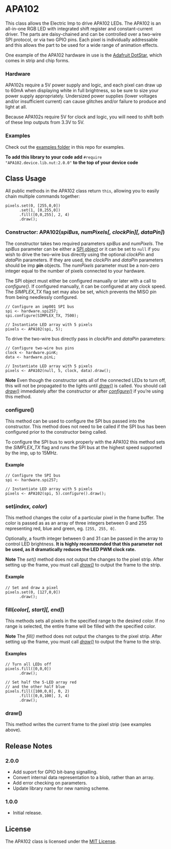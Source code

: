 # APA102

This class allows the Electric Imp to drive APA102 LEDs. The APA102 is an all-in-one RGB LED with integrated shift register and constant-current driver. The parts are daisy-chained and can be controlled over a two-wire SPI protocol, or via two GPIO pins. Each pixel is individually addressable and this allows the part to be used for a wide range of animation effects.

One example of the APA102 hardware in use is the [Adafruit DotStar](http://www.adafruit.com/categories/340), which comes in strip and chip forms.

### Hardware ###

APA102s require a 5V power supply and logic, and each pixel can draw up to 60mA when displaying white in full brightness, so be sure to size your power supply appropriately. Undersized power supplies (lower voltages and/or insufficient current) can cause glitches and/or failure to produce and light at all.

Because APA102s require 5V for clock and logic, you will need to shift both of these Imp outputs from 3.3V to 5V.

### Examples ###

Check out the [examples folder](./examples) in this repo for examples.

**To add this library to your code add** `#require "APA102.device.lib.nut:2.0.0"` **to the top of your device code**

## Class Usage ##

All public methods in the APA102 class return `this`, allowing you to easily chain multiple commands together:

```squirrel
pixels.set(0, [255,0,0])
      .set(1, [0,255,0])
      .fill([0,0,255], 2, 4)
      .draw();
```

### Constructor: APA102(*spiBus, numPixels[, clockPin][, dataPin]*)

The constructor takes two required parameters *spiBus* and *numPixels*. The *spiBus* parameter can be either a [SPI object](https://developer.electricimp.com/api/hardware/spi) or it can be set to `null` if you wish to drive the two-wire bus directly using the optional *clockPin* and *dataPin* parameters. If they are used, the *clockPin* and *dataPin* parameters should be imp **pin** objects. The *numPixels* parameter must be a non-zero integer equal to the number of pixels connected to your hardware. 
 
The SPI object must either be configured manually or later with a call to *configure()*. If configured manually, it can be configured at any clock speed. The *SIMPLEX_TX* flag set may also be set, which prevents the MISO pin from being needlessly configured.

```squirrel
// Configure an imp001 SPI bus
spi <- hardware.spi257;
spi.configure(SIMPLEX_TX, 7500);

// Instantiate LED array with 5 pixels
pixels <- APA102(spi, 5);
```

To drive the two-wire bus directly pass in *clockPin* and *dataPin* parameters:

```squirrel
// Configure two-wire bus pins
clock <- hardware.pinK;
data <- hardware.pinL;

// Instantiate LED array with 5 pixels
pixels <- APA102(null, 5, clock, data).draw();
```

**Note** Even though the constructor sets all of the connected LEDs to turn off, this will not be propagated to the lights until [*draw()*](#draw) is called. You should call [*draw()*](#draw) immediately after the constructor or after [*configure()*](#configure) if you’re using this method.

### configure() ###

This method can be used to configure the SPI bus passed into the constructor. This method does not need to be called if the SPI bus has been configured prior to the constructor being called.

To configure the SPI bus to work properly with the APA102 this method sets the *SIMPLEX_TX* flag and runs the SPI bus at the highest speed supported by the imp, up to 15MHz.

#### Example ####

```squirrel
// Configure the SPI bus
spi <- hardware.spi257;

// Instantiate LED array with 5 pixels
pixels <- APA102(spi, 5).configure().draw();
```

### set(*index, color*) ###

This method changes the color of a particular pixel in the frame buffer. The color is passed as as an array of three integers between 0 and 255 representing red, blue and green, eg. `[255, 255, 0]`.

Optionally, a fourth integer between 0 and 31 can be passed in the array to control LED brightness. **It is highly recommended that this parameter not be used, as it dramatically reduces the LED PWM clock rate.**

**Note** The *set()* method does not output the changes to the pixel strip. After setting up the frame, you must call [*draw()*](#draw) to output the frame to the strip.

#### Example ####

```squirrel
// Set and draw a pixel
pixels.set(0, [127,0,0])
      .draw();
```

### fill(*color[, start][, end]*) ###

This methods sets all pixels in the specified range to the desired color. If no range is selected, the entire frame will be filled with the specified color.

**Note** The *fill()* method does not output the changes to the pixel strip. After setting up the frame, you must call [*draw()*](#draw) to output the frame to the strip.

#### Examples ####

```squirrel
// Turn all LEDs off
pixels.fill([0,0,0])
      .draw();
```

```squirrel
// Set half the 5-LED array red
// and the other half blue
pixels.fill([100,0,0], 0, 2)
      .fill([0,0,100], 3, 4)
      .draw();
```

### draw() ###

This method writes the current frame to the pixel strip (see examples above).

## Release Notes ##

### 2.0.0 ###

- Add suport for GPIO bit-bang signalling.
- Convert internal data representation to a blob, rather than an array.
- Add error checking on parameters.
- Update library name for new naming scheme.

### 1.0.0 ###

- Initial release.

## License ##

The APA102 class is licensed under the [MIT License](./LICENSE).
